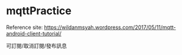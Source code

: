# mqttPractice

Reference site: https://wildanmsyah.wordpress.com/2017/05/11/mqtt-android-client-tutorial/

可訂閱/取消訂閱/發布訊息
